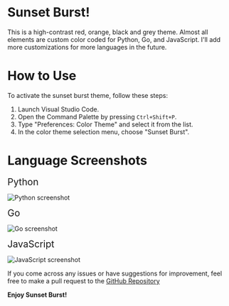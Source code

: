 # Sunset Burst!

This is a high-contrast red, orange, black and grey theme.
Almost all elements are custom color coded for Python, Go,
and JavaScript. I'll add more customizations for more
languages in the future.

# How to Use
To activate the sunset burst theme, follow these steps:

1. Launch Visual Studio Code.
2. Open the Command Palette by pressing `Ctrl+Shift+P`.
3. Type "Preferences: Color Theme" and select it from the list.
4. In the color theme selection menu, choose "Sunset Burst".

# Language Screenshots

<span style="font-size: 1.5em">Python</span>

![Python screenshot](https://github.com/user-attachments/assets/3667cdf4-8cd9-47d4-9d92-725d0dffd2dd)

<span style="font-size: 1.5em">Go</span>

![Go screenshot](https://github.com/user-attachments/assets/953bf0cf-11af-451a-af2f-518f8ee1fff4)

<span style="font-size: 1.5em">JavaScript</span>

![JavaScript screenshot](https://github.com/user-attachments/assets/44054e70-a258-479d-b067-728865c37f29)

If you come across any issues or have suggestions for
improvement, feel free to make a pull request to the 
[GitHub Repository](https://github.com/Ecliperr/sunset-burst.git)

**Enjoy Sunset Burst!**
